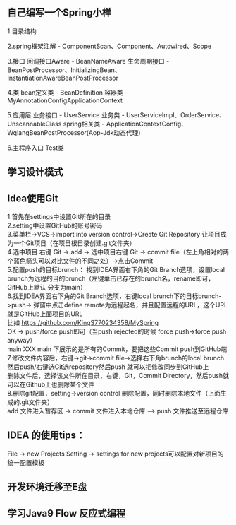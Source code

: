 ## 自己编写一个Spring小样
1.目录结构

2.spring框架注解 - ComponentScan、Component、Autowired、Scope

3.接口 
  回调接口Aware - BeanNameAware
  生命周期接口 - BeanPostProcessor、InitializingBean、InstantiationAwareBeanPostProcessor

4.类 
  bean定义类 - BeanDefinition
  容器类 - MyAnnotationConfigApplicationContext

5.应用层
  业务接口 - UserService 
  业务类 - UserServiceImpl、OrderService、UnscannableClass
  spring相关类 - ApplicationContextConfig、WqiangBeanPostProcessor(Aop-Jdk动态代理)

6.主程序入口
  Test类

## 学习设计模式

## Idea使用Git
1.首先在settings中设置Git所在的目录<br/>
2.setting中设置GitHub的账号密码<br/>
3.菜单栏->VCS->import into version control->Create Git Repository 让项目成为一个Git项目（在项目根目录创建.git文件夹）<br/>
4.选中项目 右键 Git -> add -> 选中项目右键 Git -> commit file（左上角相对的两个蓝色箭头可以对比文件的不同之处）->点击Commit<br/>
5.配置push的目标brunch：
  找到IDEA界面右下角的Git Branch选项，设置local brunch为远程的目的brunch（左键单击已存在的brunch名，rename即可，GitHub上默认
  分支为main）<br/>
6.找到IDEA界面右下角的Git Branch选项，右键local brunch下的目标brunch->push->
  弹窗中点击define remote为远程起名，并且配置远程的URL，这个URL就是GitHub上面项目的URL<br/>
  比如 https://github.com/KingS770234358/MySpring<br/>
  OK -> push/force push即可（当push rejected的时候 force push->force push anyway）<br/>
  main XXX main 下展示的是所有的Commit，要把这些Commit push到GitHub端
7.修改文件内容后，右键->git->commit file->选择右下角brunch的local brunch然后push/右键选Git选repository然后push
  就可以把修改同步到GitHub上<br/>
  删除文件后，选择该文件所在目录，右键，Git，Commit Directory，然后push就可以在Github上也删除某个文件<br/>
8.删除git配置，setting->version control 删除配置，同时删除本地文件（上面生成的.git文件夹）<br/>
add 文件进入暂存区 -> commit 文件进入本地仓库 --> push 文件推送至远程仓库

## IDEA 的使用tips：
File -> new Projects Setting -> settings for new projects可以配置对新项目的统一配置模板

## 开发环境迁移至E盘

## 学习Java9 Flow 反应式编程